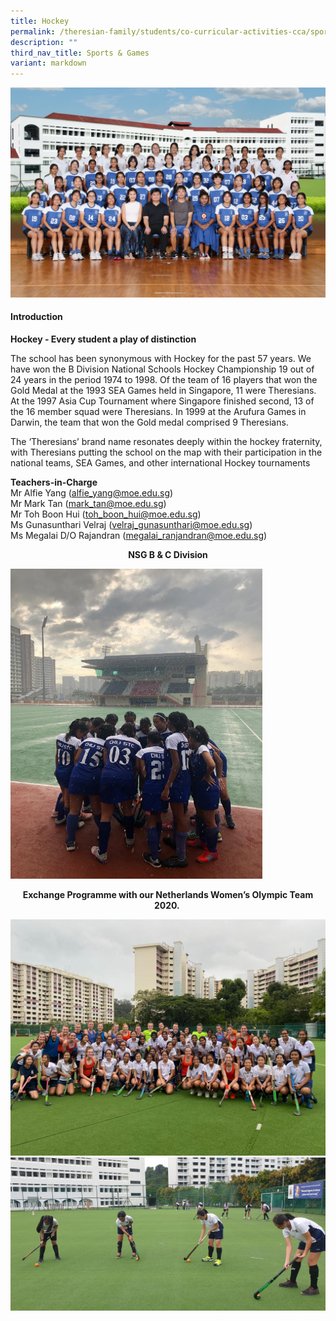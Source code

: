 ```yaml
---
title: Hockey
permalink: /theresian-family/students/co-curricular-activities-cca/sports-n-games/hockey/
description: ""
third_nav_title: Sports & Games
variant: markdown
---
```

![](/images/2023CCA/hockey.jpg)
<h4><strong>Introduction</strong></h4>
<p><strong>Hockey - Every student a play of distinction</strong></p>
<p>The school has been synonymous with Hockey for the past 57 years. We have won the B Division National Schools Hockey Championship 19 out of 24 years in the period 1974 to 1998.&nbsp;Of the team of 16 players that won the Gold Medal at the 1993 SEA Games held in Singapore, 11 were Theresians. At the 1997 Asia Cup Tournament where Singapore finished second, 13 of the 16 member squad were Theresians. In 1999 at the Arufura Games in Darwin, the team that won the Gold medal comprised 9 Theresians.</p>
<p>The ‘Theresians’ brand name resonates deeply within the hockey fraternity, with Theresians putting the school on the map with their participation in the national teams, SEA Games, and other international Hockey tournaments</p>

<p><strong>Teachers-in-Charge</strong><br>Mr Alfie Yang (<a href="mailto:alfie_yang@moe.edu.sg">alfie_yang@moe.edu.sg</a>)<br>Mr Mark Tan (<a href="mailto:mark_tan@moe.edu.sg">mark_tan@moe.edu.sg</a>)<br>Mr Toh Boon Hui (<a href="mailto:toh_boon_hui@moe.edu.sg">toh_boon_hui@moe.edu.sg</a>)<br>Ms Gunasunthari Velraj (<a href="mailto:velraj_gunasunthari@moe.edu.sg">velraj_gunasunthari@moe.edu.sg</a>)<br>Ms Megalai D/O Rajandran (<a href="mailto:megalai_rajandran@moe.edu.sg">megalai_ranjandran@moe.edu.sg</a>)</p>
<p style="text-align: center;"><strong>NSG B &amp; C Division</strong></p>
<img style="width: 80%;" src="/images/hoc2.jpg">
<p style="text-align: center;"><strong>Exchange Programme with our Netherlands Women’s Olympic Team 2020.&nbsp;</strong></p>
<img src="/images/hoc3.jpg"><br>
<img src="/images/hoc4.jpg">